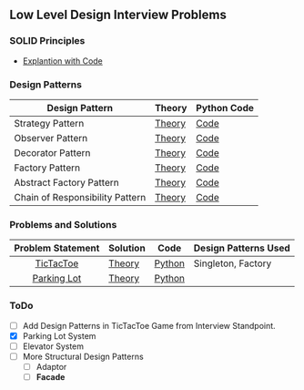 ## Low Level Design Interview Problems

### SOLID Principles
- [Explantion with Code](https://github.com/Princeyadav05/low-level-system-design/blob/main/SOLID%20Principles/solid.md)


### Design Patterns
| Design Pattern   | Theory | Python Code                                                                                                                                        |
|------------------|--------|----------------------------------------------------------------------------------------------------------------------------------------------------|
| Strategy Pattern | [Theory](https://github.com/Princeyadav05/low-level-system-design/blob/main/Design%20Patterns/Strategy%20Pattern/strategy.md)       | [Code](https://github.com/Princeyadav05/low-level-system-design/blob/main/Design%20Patterns/Strategy%20Pattern/strategy.py) |
| Observer Pattern | [Theory](https://github.com/Princeyadav05/low-level-system-design/blob/main/Design%20Patterns/Observer%20Pattern/observer.md)       | [Code](https://github.com/Princeyadav05/low-level-system-design/blob/main/Design%20Patterns/Observer%20Pattern/observer.py) |
| Decorator Pattern | [Theory](https://github.com/Princeyadav05/low-level-system-design/blob/main/Design%20Patterns/Decorator%20Pattern/decorator.md)       | [Code](https://github.com/Princeyadav05/low-level-system-design/blob/main/Design%20Patterns/Decorator%20Pattern/decorator.py) |
| Factory Pattern | [Theory](https://github.com/Princeyadav05/low-level-system-design/blob/main/Design%20Patterns/Factory%20Pattern/factory.md)       | [Code](https://github.com/Princeyadav05/low-level-system-design/blob/main/Design%20Patterns/Factory%20Pattern/factory.py) |
| Abstract Factory Pattern | [Theory](https://github.com/Princeyadav05/low-level-system-design/blob/main/Design%20Patterns/AbstractFactory%20Pattern/abstractFactory.md)       | [Code](https://github.com/Princeyadav05/low-level-system-design/blob/main/Design%20Patterns/AbstractFactory%20Pattern/abstractFactory.py) |
| Chain of Responsibility Pattern | [Theory](https://github.com/Princeyadav05/low-level-system-design/blob/main/Design%20Patterns/Chain%20of%20Responsibility%20Pattern/chainOfResponsibility.md)       | [Code](https://github.com/Princeyadav05/low-level-system-design/blob/main/Design%20Patterns/Chain%20of%20Responsibility%20Pattern/chainOfResponsibility.py) |


### Problems and Solutions
| **Problem Statement** | **Solution** |Code| Design Patterns Used |
|:---------------------:|--------------|----|------------------|
| [TicTacToe](Questions/ProblemStatements/TicTacToe.md) |[Theory](Questions/Python%20Solutions/TicTacToe/Solution.md)|[Python](Questions/Python%20Solutions/TicTacToe/) | Singleton, Factory |
| [Parking Lot](Questions/ProblemStatements/ParkingLot.md) |[Theory](Questions/Python%20Solutions/ParkingLot/Solution.md)|[Python](Questions/Python%20Solutions/ParkingLot/main.py) |



### ToDo

- [ ] Add Design Patterns in TicTacToe Game from Interview Standpoint.
- [x] Parking Lot System
- [ ] Elevator System
- [ ] More Structural Design Patterns
  - [ ] Adaptor
  - [ ] **Facade**